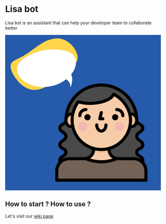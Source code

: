 # Lisa bot

Lisa bot is an assistant that can help your developer team to collaborate better

![Lisa bot Logo](lisabot.jpg)

## How to start ? How to use ?

Let's visit our [wiki page](https://github.com/JTKCode/lisabot/wiki)